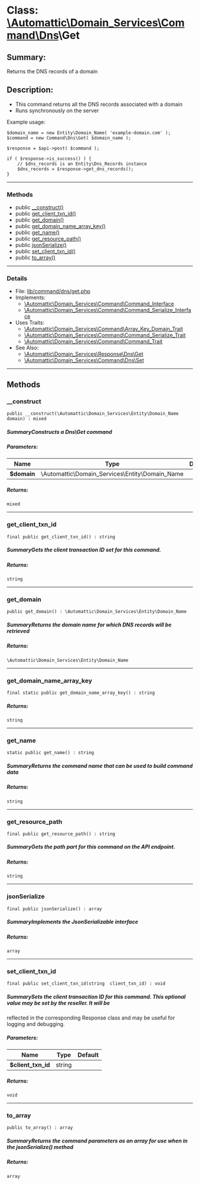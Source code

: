 # Class: [\Automattic](../namespaces/automattic.md)[\Domain_Services](../namespaces/automattic-domain-services.md)[\Command](../namespaces/automattic-domain-services-command.md)[\Dns](../namespaces/automattic-domain-services-command-dns.md)\Get

## Summary:

Returns the DNS records of a domain

## Description:

- This command returns all the DNS records associated with a domain
- Runs synchronously on the server

Example usage:

```
$domain_name = new Entity\Domain_Name( 'example-domain.com' );
$command = new Command\Dns\Get( $domain_name );

$response = $api->post( $command );

if ( $response->is_success() ) {
    // $dns_records is an Entity\Dns_Records instance
    $dns_records = $response->get_dns_records();
}
```


---

### Methods

* public [__construct()](#method___construct)
* public [get_client_txn_id()](#method_get_client_txn_id)
* public [get_domain()](#method_get_domain)
* public [get_domain_name_array_key()](#method_get_domain_name_array_key)
* public [get_name()](#method_get_name)
* public [get_resource_path()](#method_get_resource_path)
* public [jsonSerialize()](#method_jsonSerialize)
* public [set_client_txn_id()](#method_set_client_txn_id)
* public [to_array()](#method_to_array)

---

### Details

* File: [lib/command/dns/get.php](../../lib/command/dns/get.php)
* Implements:
  * [\Automattic\Domain_Services\Command\Command_Interface](../classes/Automattic-Domain-Services-Command-Command-Interface.md)
  * [\Automattic\Domain_Services\Command\Command_Serialize_Interface](../classes/Automattic-Domain-Services-Command-Command-Serialize-Interface.md)
* Uses Traits:
  * [\Automattic\Domain_Services\Command\Array_Key_Domain_Trait](../classes/Automattic-Domain-Services-Command-Array-Key-Domain-Trait.md)
  * [\Automattic\Domain_Services\Command\Command_Serialize_Trait](../classes/Automattic-Domain-Services-Command-Command-Serialize-Trait.md)
  * [\Automattic\Domain_Services\Command\Command_Trait](../classes/Automattic-Domain-Services-Command-Command-Trait.md)
* See Also:
  * [\Automattic\Domain_Services\Response\Dns\Get](../classes/Automattic-Domain-Services-Response-Dns-Get.md)
  * [\Automattic\Domain_Services\Command\Dns\Set](../classes/Automattic-Domain-Services-Command-Dns-Set.md)

---

## Methods

<a id="method___construct"></a>
### __construct

```
public __construct(\Automattic\Domain_Services\Entity\Domain_Name  domain) : mixed
```

##### SummaryConstructs a Dns\Get command
##### Parameters:

| Name | Type | Default |
|------|------|---------|
| **$domain** | \Automattic\Domain_Services\Entity\Domain_Name |  |

##### Returns:

```
mixed
```

---

<a id="method_get_client_txn_id"></a>
### get_client_txn_id

```
final public get_client_txn_id() : string
```

##### SummaryGets the client transaction ID set for this command.
##### Returns:

```
string
```

---

<a id="method_get_domain"></a>
### get_domain

```
public get_domain() : \Automattic\Domain_Services\Entity\Domain_Name
```

##### SummaryReturns the domain name for which DNS records will be retrieved
##### Returns:

```
\Automattic\Domain_Services\Entity\Domain_Name
```

---

<a id="method_get_domain_name_array_key"></a>
### get_domain_name_array_key

```
final static public get_domain_name_array_key() : string
```

##### Returns:

```
string
```

---

<a id="method_get_name"></a>
### get_name

```
static public get_name() : string
```

##### SummaryReturns the command name that can be used to build command data
##### Returns:

```
string
```

---

<a id="method_get_resource_path"></a>
### get_resource_path

```
final public get_resource_path() : string
```

##### SummaryGets the path part for this command on the API endpoint.
##### Returns:

```
string
```

---

<a id="method_jsonSerialize"></a>
### jsonSerialize

```
final public jsonSerialize() : array
```

##### SummaryImplements the JsonSerializable interface
##### Returns:

```
array
```

---

<a id="method_set_client_txn_id"></a>
### set_client_txn_id

```
final public set_client_txn_id(string  client_txn_id) : void
```

##### SummarySets the client transaction ID for this command. This optional value may be set by the reseller. It will be
reflected in the corresponding Response class and may be useful for logging and debugging.
##### Parameters:

| Name | Type | Default |
|------|------|---------|
| **$client_txn_id** | string |  |

##### Returns:

```
void
```

---

<a id="method_to_array"></a>
### to_array

```
public to_array() : array
```

##### SummaryReturns the command parameters as an array for use when in the jsonSerialize() method
##### Returns:

```
array
```

